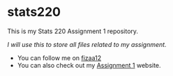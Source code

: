 # stats220
This is my Stats 220 Assignment 1 repository.

*I will use this to store all files related to my assignment.*
* You can follow me on [fizaa12](https://github.com/fizaa12)
* You can also check out my [Assignment 1](https://fizaa12.github.io/stats220/) website.

